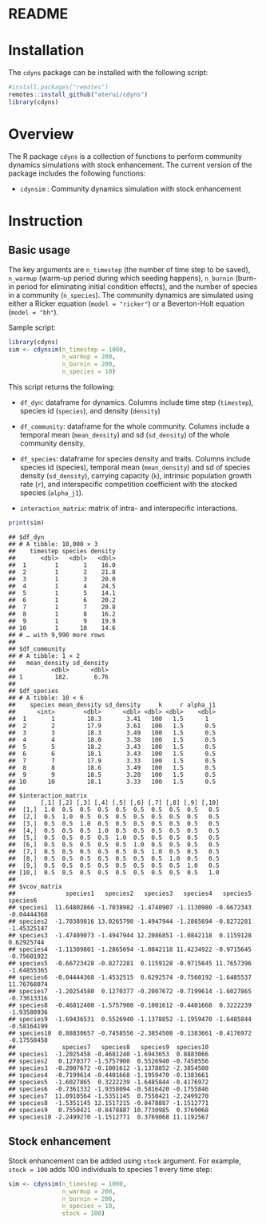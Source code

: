 README
================

# Installation

The `cdyns` package can be installed with the following script:

``` r
#install.packages("remotes")
remotes::install_github("aterui/cdyns")
library(cdyns)
```

# Overview

The R package `cdyns` is a collection of functions to perform community
dynamics simulations with stock enhancement. The current version of the
package includes the following functions:

- `cdynsim` : Community dynamics simulation with stock enhancement

# Instruction

## Basic usage

The key arguments are `n_timestep` (the number of time step to be
saved), `n_warmup` (warm-up period during which seeding happens),
`n_burnin` (burn-in period for eliminating initial condition effects),
and the number of species in a community (`n_species`). The community
dynamics are simulated using either a Ricker equation
(`model = "ricker"`) or a Beverton-Holt equation (`model = "bh"`).

Sample script:

``` r
library(cdyns)
sim <- cdynsim(n_timestep = 1000,
               n_warmup = 200,
               n_burnin = 200,
               n_species = 10)
```

This script returns the following:

- `df_dyn`: dataframe for dynamics. Columns include time step
  (`timestep`), species id (`species`), and density (`density`)

- `df_community`: dataframe for the whole community. Columns include a
  temporal mean (`mean_density`) and sd (`sd_density`) of the whole
  community density.

- `df_species`: dataframe for species density and traits. Columns
  include species id (species), temporal mean (`mean_density`) and sd of
  species density (`sd_density`), carrying capacity (`k`), intrinsic
  population growth rate (`r`), and interspecific competition
  coefficient with the stocked species (`alpha_j1`).

- `interaction_matrix`: matrix of intra- and interspecific interactions.

``` r
print(sim)
```

    ## $df_dyn
    ## # A tibble: 10,000 × 3
    ##    timestep species density
    ##       <dbl>   <dbl>   <dbl>
    ##  1        1       1    16.0
    ##  2        1       2    21.8
    ##  3        1       3    20.0
    ##  4        1       4    24.5
    ##  5        1       5    14.1
    ##  6        1       6    20.2
    ##  7        1       7    20.8
    ##  8        1       8    16.2
    ##  9        1       9    19.9
    ## 10        1      10    14.6
    ## # … with 9,990 more rows
    ## 
    ## $df_community
    ## # A tibble: 1 × 2
    ##   mean_density sd_density
    ##          <dbl>      <dbl>
    ## 1         182.       6.76
    ## 
    ## $df_species
    ## # A tibble: 10 × 6
    ##    species mean_density sd_density     k     r alpha_j1
    ##      <int>        <dbl>      <dbl> <dbl> <dbl>    <dbl>
    ##  1       1         18.3       3.41   100   1.5      1  
    ##  2       2         17.9       3.61   100   1.5      0.5
    ##  3       3         18.3       3.49   100   1.5      0.5
    ##  4       4         18.0       3.38   100   1.5      0.5
    ##  5       5         18.2       3.43   100   1.5      0.5
    ##  6       6         18.1       3.43   100   1.5      0.5
    ##  7       7         17.9       3.33   100   1.5      0.5
    ##  8       8         18.6       3.49   100   1.5      0.5
    ##  9       9         18.5       3.28   100   1.5      0.5
    ## 10      10         18.1       3.33   100   1.5      0.5
    ## 
    ## $interaction_matrix
    ##       [,1] [,2] [,3] [,4] [,5] [,6] [,7] [,8] [,9] [,10]
    ##  [1,]  1.0  0.5  0.5  0.5  0.5  0.5  0.5  0.5  0.5   0.5
    ##  [2,]  0.5  1.0  0.5  0.5  0.5  0.5  0.5  0.5  0.5   0.5
    ##  [3,]  0.5  0.5  1.0  0.5  0.5  0.5  0.5  0.5  0.5   0.5
    ##  [4,]  0.5  0.5  0.5  1.0  0.5  0.5  0.5  0.5  0.5   0.5
    ##  [5,]  0.5  0.5  0.5  0.5  1.0  0.5  0.5  0.5  0.5   0.5
    ##  [6,]  0.5  0.5  0.5  0.5  0.5  1.0  0.5  0.5  0.5   0.5
    ##  [7,]  0.5  0.5  0.5  0.5  0.5  0.5  1.0  0.5  0.5   0.5
    ##  [8,]  0.5  0.5  0.5  0.5  0.5  0.5  0.5  1.0  0.5   0.5
    ##  [9,]  0.5  0.5  0.5  0.5  0.5  0.5  0.5  0.5  1.0   0.5
    ## [10,]  0.5  0.5  0.5  0.5  0.5  0.5  0.5  0.5  0.5   1.0
    ## 
    ## $vcov_matrix
    ##              species1   species2   species3   species4   species5    species6
    ## species1  11.64802866 -1.7038982 -1.4740907 -1.1130980 -0.6672343 -0.04444368
    ## species2  -1.70389816 13.0265790 -1.4947944 -1.2865694 -0.8272281 -1.45325147
    ## species3  -1.47409073 -1.4947944 12.2086851 -1.0842118  0.1159128  0.62925744
    ## species4  -1.11309801 -1.2865694 -1.0842118 11.4234922 -0.9715645 -0.75601922
    ## species5  -0.66723428 -0.8272281  0.1159128 -0.9715645 11.7657396 -1.64855365
    ## species6  -0.04444368 -1.4532515  0.6292574 -0.7560192 -1.6485537 11.76768074
    ## species7  -1.20254580  0.1270377 -0.2007672 -0.7199614 -1.6027865 -0.73613316
    ## species8  -0.46812400 -1.5757900 -0.1001612 -0.4401668  0.3222239 -1.93580936
    ## species9  -1.69436531  0.5526940 -1.1378852 -1.1959470 -1.6485844 -0.58164199
    ## species10  0.88830657 -0.7458556 -2.3854508 -0.1383661 -0.4176972 -0.17558458
    ##             species7   species8   species9  species10
    ## species1  -1.2025458 -0.4681240 -1.6943653  0.8883066
    ## species2   0.1270377 -1.5757900  0.5526940 -0.7458556
    ## species3  -0.2007672 -0.1001612 -1.1378852 -2.3854508
    ## species4  -0.7199614 -0.4401668 -1.1959470 -0.1383661
    ## species5  -1.6027865  0.3222239 -1.6485844 -0.4176972
    ## species6  -0.7361332 -1.9358094 -0.5816420 -0.1755846
    ## species7  11.0910564 -1.5351145  0.7550421 -2.2499270
    ## species8  -1.5351145 12.1517215 -0.8478887 -1.1512771
    ## species9   0.7550421 -0.8478887 10.7730985  0.3769068
    ## species10 -2.2499270 -1.1512771  0.3769068 11.1192567

## Stock enhancement

Stock enhancement can be added using `stock` argument. For example,
`stock = 100` adds 100 individuals to species 1 every time step:

``` r
sim <- cdynsim(n_timestep = 1000,
               n_warmup = 200,
               n_burnin = 200,
               n_species = 10,
               stock = 100)
```
